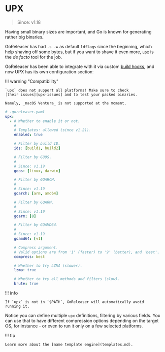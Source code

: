 # UPX

> Since: v1.18

Having small binary sizes are important, and Go is known for generating rather
big binaries.

GoReleaser has had `-s -w` as default `ldflags` since the beginning, which help
shaving off some bytes, but if you want to shave it even more, [`upx`][upx] is
the _de facto_ tool for the job.

GoReleaser has been able to integrate with it via custom [build hooks][bhooks],
and now UPX has its own configuration section:

!!! warning "Compatibility"

    `upx` does not support all platforms! Make sure to check
    [their issues][upx-issues] and to test your packed binaries.

    Namely, _macOS Ventura_ is not supported at the moment.

```yaml
# .goreleaser.yaml
upx:
  - # Whether to enable it or not.
    #
    # Templates: allowed (since v1.21).
    enabled: true

    # Filter by build ID.
    ids: [build1, build2]

    # Filter by GOOS.
    #
    # Since: v1.19
    goos: [linux, darwin]

    # Filter by GOARCH.
    #
    # Since: v1.19
    goarch: [arm, amd64]

    # Filter by GOARM.
    #
    # Since: v1.19
    goarm: [8]

    # Filter by GOAMD64.
    #
    # Since: v1.19
    goamd64: [v1]

    # Compress argument.
    # Valid options are from '1' (faster) to '9' (better), and 'best'.
    compress: best

    # Whether to try LZMA (slower).
    lzma: true

    # Whether to try all methods and filters (slow).
    brute: true
```

!!! info

    If `upx` is not in `$PATH`, GoReleaser will automatically avoid running it.

Notice you can define multiple `upx` definitions, filtering by various fields.
You can use that to have different compression options depending on the target
OS, for instance - or even to run it only on a few selected platforms.

!!! tip

    Learn more about the [name template engine](templates.md).

[upx]: https://upx.github.io/
[upx-issues]: https://github.com/upx/upx/issues
[bhooks]: /customization/builds/#build-hooks
